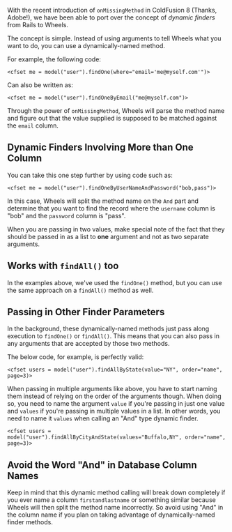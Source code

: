 With the recent introduction of `onMissingMethod` in ColdFusion 8 (Thanks, Adobe!), we have been able to port over the concept of _dynamic finders_ from Rails to Wheels.

The concept is simple. Instead of using arguments to tell Wheels what you want to do, you can use a dynamically-named method.

For example, the following code:

```
<cfset me = model("user").findOne(where="email='me@myself.com'")>
```

Can also be written as:

```
<cfset me = model("user").findOneByEmail("me@myself.com")>
```

Through the power of `onMissingMethod`, Wheels will parse the method name and figure out that the value supplied is supposed to be matched against the `email` column.

## Dynamic Finders Involving More than One Column ##

You can take this one step further by using code such as:

```
<cfset me = model("user").findOneByUserNameAndPassword("bob,pass")>
```

In this case, Wheels will split the method name on the `And` part and determine that you want to find the record where the `username` column is "bob" and the `password` column is "pass".

When you are passing in two values, make special note of the fact that they should be passed in as a list to **one** argument and not as two separate arguments.

## Works with `findAll()` too ##

In the examples above, we've used the `findOne()` method, but you can use the same approach on a `findAll()` method as well.

## Passing in Other Finder Parameters ##

In the background, these dynamically-named methods just pass along execution to `findOne()` or `findAll()`. This means that you can also pass in any arguments that are accepted by those two methods.

The below code, for example, is perfectly valid:

```
<cfset users = model("user").findAllByState(value="NY", order="name", page=3)>
```

When passing in multiple arguments like above, you have to start naming them instead of relying on the order of the arguments though. When doing so, you need to name the argument `value` if you're passing in just one value and `values` if you're passing in multiple values in a list. In other words, you need to name it `values` when calling an "And" type dynamic finder.

```
<cfset users = model("user").findAllByCityAndState(values="Buffalo,NY", order="name", page=3)>
```

## Avoid the Word "And" in Database Column Names ##

Keep in mind that this dynamic method calling will break down completely if you ever name a column `firstandlastname` or something similar because Wheels will then split the method name incorrectly. So avoid using "And" in the column name if you plan on taking advantage of dynamically-named finder methods.